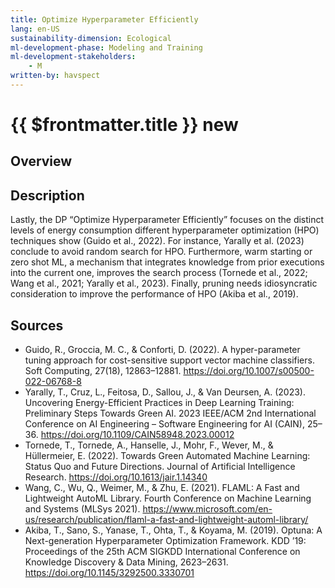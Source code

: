 ```yaml
---
title: Optimize Hyperparameter Efficiently
lang: en-US
sustainability-dimension: Ecological
ml-development-phase: Modeling and Training
ml-development-stakeholders: 
    - M
written-by: havspect
---
```


<script setup>
import DPOverview from '../../components/DPOverview.vue'
</script>


# {{ $frontmatter.title }} <Badge type="tip">new</Badge>

## Overview
<DPOverview />

## Description
Lastly, the DP “Optimize Hyperparameter Efficiently” focuses on the distinct levels of energy consumption different hyperparameter optimization (HPO) techniques show (Guido et al., 2022). For instance, Yarally et al. (2023) conclude to avoid random search for HPO. Furthermore, warm starting or zero shot ML, a mechanism that integrates knowledge from prior executions into the current one, improves the search process (Tornede et al., 2022; Wang et al., 2021; Yarally et al., 2023). Finally, pruning needs idiosyncratic consideration to improve the performance of HPO (Akiba et al., 2019).

## Sources
- Guido, R., Groccia, M. C., & Conforti, D. (2022). A hyper-parameter tuning approach for cost-sensitive support vector machine classifiers. Soft Computing, 27(18), 12863–12881. https://doi.org/10.1007/s00500-022-06768-8
- Yarally, T., Cruz, L., Feitosa, D., Sallou, J., & Van Deursen, A. (2023). Uncovering Energy-Efficient Practices in Deep Learning Training: Preliminary Steps Towards Green AI. 2023 IEEE/ACM 2nd International Conference on AI Engineering – Software Engineering for AI (CAIN), 25–36. https://doi.org/10.1109/CAIN58948.2023.00012
- Tornede, T., Tornede, A., Hanselle, J., Mohr, F., Wever, M., & Hüllermeier, E. (2022). Towards Green Automated Machine Learning: Status Quo and Future Directions. Journal of Artificial Intelligence Research. https://doi.org/10.1613/jair.1.14340
- Wang, C., Wu, Q., Weimer, M., & Zhu, E. (2021). FLAML: A Fast and Lightweight AutoML Library. Fourth Conference on Machine Learning and Systems (MLSys 2021). https://www.microsoft.com/en-us/research/publication/flaml-a-fast-and-lightweight-automl-library/
- Akiba, T., Sano, S., Yanase, T., Ohta, T., & Koyama, M. (2019). Optuna: A Next-generation Hyperparameter Optimization Framework. KDD ’19: Proceedings of the 25th ACM SIGKDD International Conference on Knowledge Discovery & Data Mining, 2623–2631. https://doi.org/10.1145/3292500.3330701


